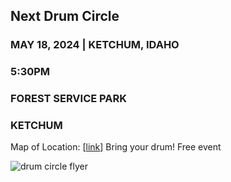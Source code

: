 ## Next Drum Circle


### MAY 18, 2024  | KETCHUM, IDAHO
### 5:30PM
### FOREST SERVICE PARK 
### KETCHUM

Map of Location: [[link](https://maps.app.goo.gl/6qKkb9Pyj5MsU4dAA)]
Bring your drum! Free event




![drum circle flyer](https://github.com/love5b/love5b.github.io/assets/48141263/a61bcece-388a-4237-b5be-0b32577ad9fc)
